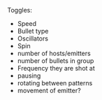 Toggles:

* Speed
* Bullet type
* Oscillators
* Spin
* number of hosts/emitters
* number of bullets in group
* Frequency they are shot at
* pausing
* rotating between patterns
* movement of emitter?
